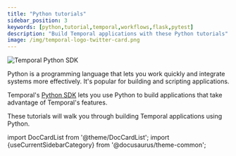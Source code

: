 ```yaml
---
title: "Python tutorials"
sidebar_position: 3
keywords: [python,tutorial,temporal,workflows,flask,pytest]
description: "Build Temporal applications with these Python tutorials"
image: /img/temporal-logo-twitter-card.png
---
```


![Temporal Python SDK](/img/sdk_banners/banner_python.png)

Python is a programming language that lets you work quickly and integrate systems more effectively. It's popular for building and scripting applications.

Temporal's [Python SDK](https://docs.temporal.io/dev-guide/python/foundations#add-your-sdk) lets you use Python to build applications that take advantage of Temporal's features.

These tutorials will walk you through building Temporal applications using Python.

import DocCardList from '@theme/DocCardList';
import {useCurrentSidebarCategory} from '@docusaurus/theme-common';

<DocCardList items={useCurrentSidebarCategory().items}/>
